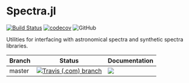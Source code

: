 # Spectra.jl

[![Build Status](https://travis-ci.com/JuliaAstro/Spectra.jl.svg?branch=master)](https://travis-ci.com/juliaastro/Spectra.jl)
[![codecov](https://codecov.io/gh/JuliaAstro/Spectra.jl/branch/master/graph/badge.svg)](https://codecov.io/gh/juliaastro/Spectra.jl)
![GitHub](https://img.shields.io/github/license/juliaastro/Spectra.jl.svg?color=blue)

Utilities for interfacing with astronomical spectra and synthetic spectra libraries.

| Branch | Status | Documentation |
|---|---|---|
| master | [![Travis (.com) branch](https://img.shields.io/travis/com/JuliaAstro/Spectra.jl/master.svg?label=)](https://travis-ci.com/JuliaAstro/Spectra.jl) | [![](https://img.shields.io/badge/docs-dev-blue.svg?label=)](https://juliaastro.github.io/Spectra.jl/dev)  |
